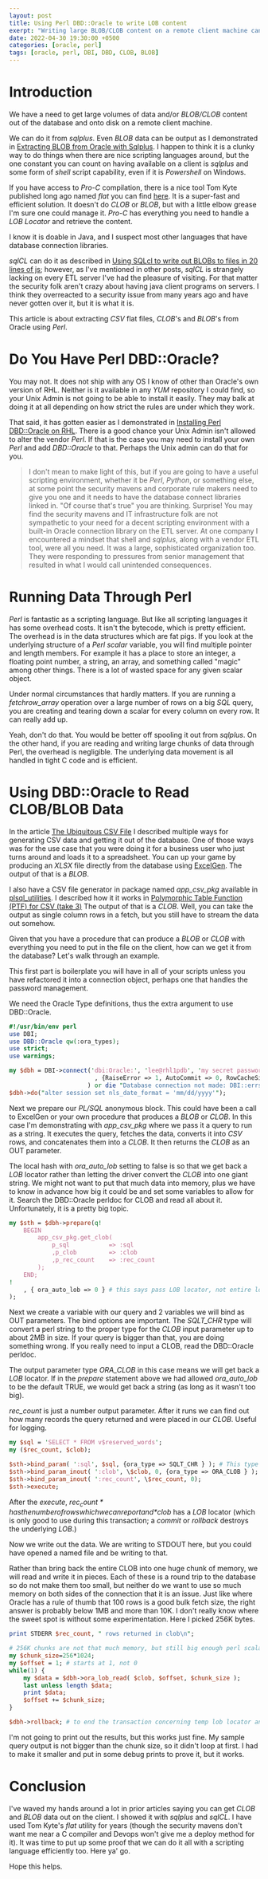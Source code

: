 ```yaml
---
layout: post
title: Using Perl DBD::Oracle to write LOB content
exerpt: "Writing large BLOB/CLOB content on a remote client machine can be done many ways. Let's do it with Perl."
date: 2022-04-30 19:30:00 +0500
categories: [oracle, perl]
tags: [oracle, perl, DBI, DBD, CLOB, BLOB]
---
```

# Introduction

We have a need to get large volumes of data and/or *BLOB/CLOB* content out of the database
and onto disk on a remote client machine. 

We can do it from *sqlplus*. Even *BLOB* data can be output as I demonstrated 
in [Extracting BLOB from Oracle with Sqlplus](https://lee-lindley.github.io/oracle/sql/plsql/2021/12/18/sqlplus-blob.html).
I happen to think it is a clunky way to do things when there are nice scripting languages around, 
but the one constant you can count on having available on a client is *sqlplus* and some form of *shell* script capability,
even if it is *Powershell* on Windows.

If you have access to *Pro-C* compilation, there is a nice tool Tom Kyte published long ago named *flat*
you can find [here](https://asktom.oracle.com/pls/apex/f?p=100:11:0::::P11_QUESTION_ID:459020243348).
It is a super-fast and efficient solution.
It doesn't do *CLOB* or *BLOB*, but with a little elbow grease I'm sure one could manage it. *Pro-C*
has everything you need to handle a *LOB Locator* and retrieve the content.

I know it is doable in Java, and I suspect most other languages that have database connection libraries.

*sqlCL* can do it as described in [Using SQLcl to write out BLOBs to files in 20 lines of js](https://www.thatjeffsmith.com/archive/2020/07/using-sqlcl-to-write-out-blobs-to-files-in-20-lines-of-js/); however, as I've mentioned
in other posts, *sqlCL* is strangely lacking on every ETL server I've had the pleasure of visiting. For that
matter the security folk aren't crazy about having java client programs on servers. I think they overreacted
to a security issue from many years ago and have never gotten over it, but it is what it is.

This article is about extracting *CSV* flat files, *CLOB*'s and *BLOB*'s from Oracle using *Perl*.

# Do You Have Perl DBD::Oracle?

You may not. It does not ship with any OS I know of other than Oracle's own version of RHL. Neither
is it available in any *YUM* repository I could find, so your Unix Admin is not going to be able to
install it easily. They may balk at doing it at all depending on how strict the rules are under which
they work.

That said, it has gotten easier as I demonstrated 
in [Installing Perl DBD::Oracle on RHL](https://lee-lindley.github.io/oracle/perl/linux/2022/04/28/Perl-DBD-Oracle-RHL.html).
There is a good chance your Unix Admin isn't allowed to alter the vendor *Perl*. If that is the case you may
need to install your own *Perl* and add *DBD::Oracle* to that. Perhaps the Unix admin can do that for you.

> I don't mean to make light of this, but if you are going to have a useful scripting environment, whether it be
> *Perl*, *Python*, or something else, at some point the security mavens and corporate rule makers need to give
> you one and it needs to have the database connect libraries linked in. "Of course that's true" you are thinking.
> Surprise! You may find the security mavens and IT infrastructure folk are not sympathetic to your need
> for a decent scripting environment with a built-in Oracle connection library on the ETL server. At one company I
> encountered a mindset that shell and *sqlplus*, along with a vendor ETL tool, were all you need. It was a
> large, sophisticated organization too. They were responding to pressures from senior management that resulted in
> what I would call unintended consequences.

# Running Data Through Perl

*Perl* is fantastic as a scripting language. But like all scripting languages it has some overhead costs.
It isn't the bytecode, which is pretty efficient. The overhead is in the data structures which are fat pigs.
If you look at the underlying structure of a *Perl* *scalar* variable, you will find multiple pointer and length
members. For example it has a place to store an integer, a floating point number, a string, an array, and something
called "magic" among other things.  There is a lot of wasted space for any given scalar object.

Under normal
circumstances that hardly matters. If you are running a *fetchrow_array* operation over a large number of rows
on a big *SQL* query, you are creating and tearing down a scalar for every column on every row. It can really
add up.

Yeah, don't do that. You would be better off spooling it out from *sqlplus*. On the other hand, if you are reading
and writing large chunks of data through Perl, the overhead is negligible. The underlying data movement is
all handled in tight C code and is efficient.

# Using DBD::Oracle to Read CLOB/BLOB Data

In the article [The Ubiquitous CSV File](https://lee-lindley.github.io/oracle/sql/plsql/2021/09/10/Ubiquitous-CSV_file.html)
I described multiple ways for generating CSV data and getting it out of the database.
One of those ways was for the use case that you were doing it for a business user who
just turns around and loads it to a spreadsheet. You can up your game by producing an *XLSX* 
file directly from the database using [ExcelGen](https://github.com/mbleron/ExcelGen). The output
of that is a *BLOB*.

I also have a CSV file generator in package named *app_csv_pkg* available in [plsql_utilities](https://github.com/lee-lindley/plsql_utilities#app_csv_pkg). I described how it it works in
[Polymorphic Table Function (PTF) for CSV (take 3)](https://lee-lindley.github.io/oracle/sql/plsql/2021/12/31/Polymorphic-Table-Functions-3.html) The output of that is a *CLOB*. Well, you can take the output as single column rows in a fetch, but
you still have to stream the data out somehow.

Given that you have a procedure that can produce a *BLOB* or *CLOB* with everything you need to put in the file
on the client, how can we get it from the database? Let's walk through an example.

This first part is boilerplate you will have in all of your scripts unless you have 
refactored it into a connection object, perhaps one that handles the password management.

We need the Oracle Type definitions, thus the extra argument to use DBD::Oracle.

```perl
#!/usr/bin/env perl
use DBI;
use DBD::Oracle qw(:ora_types);
use strict;
use warnings;

my $dbh = DBI->connect('dbi:Oracle:', 'lee@rhl1pdb', 'my secret password'
                        , {RaiseError => 1, AutoCommit => 0, RowCacheSize => -102400, ora_module_name => 'Perl' }
                      ) or die "Database connection not made: DBI::errstr";
$dbh->do("alter session set nls_date_format = 'mm/dd/yyyy'");
```
Next we prepare our *PL/SQL* anonymous block. This could have been a call to ExcelGen or your own procedure
that produces a *BLOB* or *CLOB*. In this case I'm demonstrating with *app_csv_pkg* where we pass it a query
to run as a string. It executes the query, fetches the data, converts it into *CSV* rows, and concatenates
them into a *CLOB*. It then returns the *CLOB* as an OUT parameter.

The local hash with *ora_auto_lob* setting to false is so that we get back a *LOB* locator rather than
letting the driver convert the *CLOB* into one giant string. We might not want to put that much data into 
memory, plus we have to know in advance how big it could be and set some variables to allow for it.
Search the DBD::Oracle perldoc for CLOB and read all about it. Unfortunately, it is a pretty big topic.

```perl
my $sth = $dbh->prepare(q!
    BEGIN
        app_csv_pkg.get_clob(
            p_sql           => :sql
            ,p_clob         => :clob
            ,p_rec_count    => :rec_count
        ); 
    END;
!
    , { ora_auto_lob => 0 } # this says pass LOB locator, not entire lob
);
```
Next we create a variable with our query and 2 variables we will bind as OUT parameters.
The bind options are important. The *SQLT_CHR* type will convert
a perl string to the proper type for the *CLOB* input parameter up to about 2MB in size.
If your query is bigger than that, you are doing something wrong. If you really need to
input a CLOB, read the DBD::Oracle perldoc.

The output parameter type *ORA_CLOB* in this case means we will get back a *LOB* locator.
If in the *prepare* statement above we had allowed *ora_auto_lob* to be the default TRUE,
we would get back a string (as long as it wasn't too big).

*rec_count* is just a number output parameter. After it runs we can find out how
many records the query returned and were placed in our *CLOB*. Useful for logging.

```perl
my $sql = 'SELECT * FROM v$reserved_words';
my ($rec_count, $clob);

$sth->bind_param( ':sql', $sql, {ora_type => SQLT_CHR } ); # This type converts to CLOB on input up to 2MB which is plenty
$sth->bind_param_inout( ':clob', \$clob, 0, {ora_type => ORA_CLOB } ); # will be a CLOB locator
$sth->bind_param_inout( ':rec_count', \$rec_count, 0);
$sth->execute;
```
After the *execute*, *$rec_count* has the number of rows which we can report and *$clob* has a *LOB*
locator (which is only good to use during this transaction; a *commit* or *rollback* destroys the underlying *LOB*.)

Now we write out the data. We are writing to STDOUT here, but you could have opened
a named file and be writing to that.

Rather than bring back the entire CLOB into one huge chunk of memory, we will read and 
write it in pieces. Each of these is a round trip to the database so do not make them
too small, but neither do we want to use so much memory on both sides of the connection
that it is an issue. Just like where Oracle has a rule of thumb that 100 rows is a good
bulk fetch size, the right answer is probably below 1MB and more than 10K. I don't really know
where the sweet spot is without some experimentation. Here I picked 256K bytes.

```perl
print STDERR $rec_count, " rows returned in clob\n";

# 256K chunks are not that much memory, but still big enough perl scalar creation/destruction not an issue
my $chunk_size=256*1024; 
my $offset = 1; # starts at 1, not 0
while(1) {
    my $data = $dbh->ora_lob_read( $clob, $offset, $chunk_size );
    last unless length $data;
    print $data;
    $offset += $chunk_size;
}

$dbh->rollback; # to end the transaction concerning temp lob locator and freeing it so perl destructor doesn't complain
```
I'm not going to print out the results, but this works just fine. My sample query output is not bigger than
the chunk size, so it didn't loop at first. I had to make it smaller and put in some debug
prints to prove it, but it works.

# Conclusion

I've waved my hands around a lot in prior articles saying
you can get *CLOB* and *BLOB* data out on the client. I showed it
with *sqlplus* and *sqlCL*. I have used Tom Kyte's *flat* utility for years (though the security mavens
don't want me near a C compiler and Devops won't give me a deploy method for it). It was time to put up
some proof that we can do it all with a scripting language efficiently too. Here ya' go.

Hope this helps.
